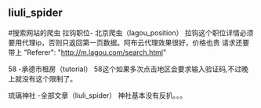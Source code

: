 ## liuli_spider
#搜索网站的爬虫
拉钩职位- 北京爬虫（lagou_position）
拉钩这个职位详情必须要用代理ip，否则只返回第一页数据。阿布云代理效果很好，价格也贵
请求还要带上 "Referer": "http://m.lagou.com/search.html"

58 -承德市租房（tutorial）
58这个如果多次点击地区会要求输入验证码,不过晚上就没有这个限制了。

琉璃神社 -全部文章（liuli_spider）
神社基本没有反扒。。。


